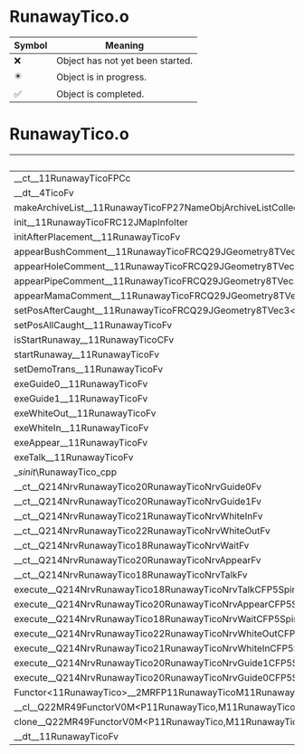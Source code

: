 # RunawayTico.o
| Symbol | Meaning 
| ------------- | ------------- 
| :x: | Object has not yet been started. 
| :eight_pointed_black_star: | Object is in progress. 
| :white_check_mark: | Object is completed. 


# RunawayTico.o
| Symbol | Decompiled? |
| ------------- | ------------- |
| __ct__11RunawayTicoFPCc | :x: |
| __dt__4TicoFv | :x: |
| makeArchiveList__11RunawayTicoFP27NameObjArchiveListCollectorRC12JMapInfoIter | :x: |
| init__11RunawayTicoFRC12JMapInfoIter | :x: |
| initAfterPlacement__11RunawayTicoFv | :x: |
| appearBushComment__11RunawayTicoFRCQ29JGeometry8TVec3&lt;f&gt; | :x: |
| appearHoleComment__11RunawayTicoFRCQ29JGeometry8TVec3&lt;f&gt; | :x: |
| appearPipeComment__11RunawayTicoFRCQ29JGeometry8TVec3&lt;f&gt; | :x: |
| appearMamaComment__11RunawayTicoFRCQ29JGeometry8TVec3&lt;f&gt; | :x: |
| setPosAfterCaught__11RunawayTicoFRCQ29JGeometry8TVec3&lt;f&gt; | :x: |
| setPosAllCaught__11RunawayTicoFv | :x: |
| isStartRunaway__11RunawayTicoCFv | :x: |
| startRunaway__11RunawayTicoFv | :x: |
| setDemoTrans__11RunawayTicoFv | :x: |
| exeGuide0__11RunawayTicoFv | :x: |
| exeGuide1__11RunawayTicoFv | :x: |
| exeWhiteOut__11RunawayTicoFv | :x: |
| exeWhiteIn__11RunawayTicoFv | :x: |
| exeAppear__11RunawayTicoFv | :x: |
| exeTalk__11RunawayTicoFv | :x: |
| __sinit_\RunawayTico_cpp | :x: |
| __ct__Q214NrvRunawayTico20RunawayTicoNrvGuide0Fv | :x: |
| __ct__Q214NrvRunawayTico20RunawayTicoNrvGuide1Fv | :x: |
| __ct__Q214NrvRunawayTico21RunawayTicoNrvWhiteInFv | :x: |
| __ct__Q214NrvRunawayTico22RunawayTicoNrvWhiteOutFv | :x: |
| __ct__Q214NrvRunawayTico18RunawayTicoNrvWaitFv | :x: |
| __ct__Q214NrvRunawayTico20RunawayTicoNrvAppearFv | :x: |
| __ct__Q214NrvRunawayTico18RunawayTicoNrvTalkFv | :x: |
| execute__Q214NrvRunawayTico18RunawayTicoNrvTalkCFP5Spine | :x: |
| execute__Q214NrvRunawayTico20RunawayTicoNrvAppearCFP5Spine | :x: |
| execute__Q214NrvRunawayTico18RunawayTicoNrvWaitCFP5Spine | :x: |
| execute__Q214NrvRunawayTico22RunawayTicoNrvWhiteOutCFP5Spine | :x: |
| execute__Q214NrvRunawayTico21RunawayTicoNrvWhiteInCFP5Spine | :x: |
| execute__Q214NrvRunawayTico20RunawayTicoNrvGuide1CFP5Spine | :x: |
| execute__Q214NrvRunawayTico20RunawayTicoNrvGuide0CFP5Spine | :x: |
| Functor&lt;11RunawayTico&gt;__2MRFP11RunawayTicoM11RunawayTicoFPCvPv_v_Q22MR49FunctorV0M&lt;P11RunawayTico,M11RunawayTicoFPCvPv_v&gt; | :x: |
| __cl__Q22MR49FunctorV0M&lt;P11RunawayTico,M11RunawayTicoFPCvPv_v&gt;CFv | :x: |
| clone__Q22MR49FunctorV0M&lt;P11RunawayTico,M11RunawayTicoFPCvPv_v&gt;CFP7JKRHeap | :x: |
| __dt__11RunawayTicoFv | :x: |
